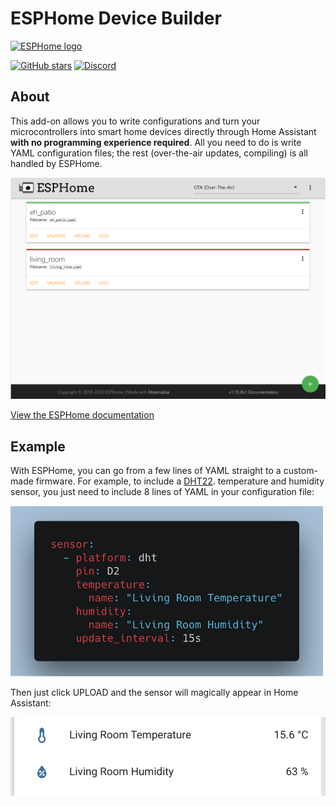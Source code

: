 # ESPHome Device Builder

[![ESPHome logo][logo]][website]

[![GitHub stars][github-stars-shield]][repository]
[![Discord][discord-shield]][discord]

## About

This add-on allows you to write configurations and turn your microcontrollers
into smart home devices directly through Home Assistant **with no programming experience required**.
All you need to do is write YAML configuration files; the rest (over-the-air updates, compiling) is all
handled by ESPHome.

<p align="center">
<img title="ESPHome Device Builder screenshot" src="https://github.com/esphome/home-assistant-addon/raw/main/esphome/images/screenshot.png" width="700px"></img>
</p>

[View the ESPHome documentation][website]

## Example

With ESPHome, you can go from a few lines of YAML straight to a custom-made
firmware. For example, to include a [DHT22][dht22].
temperature and humidity sensor, you just need to include 8 lines of YAML
in your configuration file:

<img title="ESPHome DHT configuration example" src="https://github.com/esphome/home-assistant-addon/raw/main/esphome/images/dht-example.png" width="500px"></img>

Then just click UPLOAD and the sensor will magically appear in Home Assistant:

<img title="ESPHome Home Assistant discovery" src="https://github.com/esphome/home-assistant-addon/raw/main/esphome/images/temperature-humidity.png" width="600px"></img>

[discord]: https://discord.gg/KhAMKrd
[repository]: https://github.com/esphome/esphome
[discord-shield]: https://img.shields.io/discord/429907082951524364.svg
[github-stars-shield]: https://img.shields.io/github/stars/esphome/esphome.svg?style=social&label=Star&maxAge=2592000
[dht22]: https://esphome.io/components/sensor/dht.html
[releases]: https://esphome.io/changelog/index.html
[logo]: https://github.com/esphome/home-assistant-addon/raw/main/esphome/logo.png
[website]: https://esphome.io/
